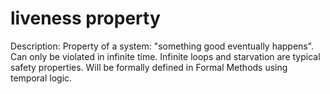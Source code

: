 # liveness property

Description: Property of a system: "something good eventually happens". Can only be violated in infinite time. Infinite loops and starvation are typical safety properties. Will be formally defined in Formal Methods using temporal logic.